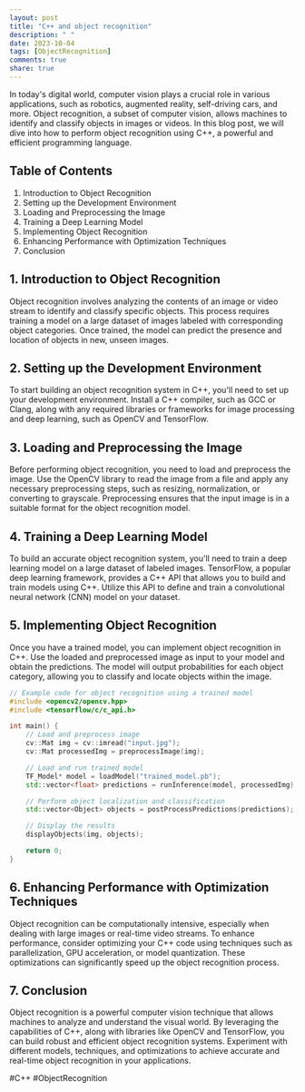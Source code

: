 ```yaml
---
layout: post
title: "C++ and object recognition"
description: " "
date: 2023-10-04
tags: [ObjectRecognition]
comments: true
share: true
---
```


In today's digital world, computer vision plays a crucial role in various applications, such as robotics, augmented reality, self-driving cars, and more. Object recognition, a subset of computer vision, allows machines to identify and classify objects in images or videos. In this blog post, we will dive into how to perform object recognition using C++, a powerful and efficient programming language.

## Table of Contents
1. Introduction to Object Recognition
2. Setting up the Development Environment
3. Loading and Preprocessing the Image
4. Training a Deep Learning Model
5. Implementing Object Recognition
6. Enhancing Performance with Optimization Techniques
7. Conclusion

## 1. Introduction to Object Recognition
Object recognition involves analyzing the contents of an image or video stream to identify and classify specific objects. This process requires training a model on a large dataset of images labeled with corresponding object categories. Once trained, the model can predict the presence and location of objects in new, unseen images.

## 2. Setting up the Development Environment
To start building an object recognition system in C++, you'll need to set up your development environment. Install a C++ compiler, such as GCC or Clang, along with any required libraries or frameworks for image processing and deep learning, such as OpenCV and TensorFlow.

## 3. Loading and Preprocessing the Image
Before performing object recognition, you need to load and preprocess the image. Use the OpenCV library to read the image from a file and apply any necessary preprocessing steps, such as resizing, normalization, or converting to grayscale. Preprocessing ensures that the input image is in a suitable format for the object recognition model.

## 4. Training a Deep Learning Model
To build an accurate object recognition system, you'll need to train a deep learning model on a large dataset of labeled images. TensorFlow, a popular deep learning framework, provides a C++ API that allows you to build and train models using C++. Utilize this API to define and train a convolutional neural network (CNN) model on your dataset.

## 5. Implementing Object Recognition
Once you have a trained model, you can implement object recognition in C++. Use the loaded and preprocessed image as input to your model and obtain the predictions. The model will output probabilities for each object category, allowing you to classify and locate objects within the image.

```cpp
// Example code for object recognition using a trained model
#include <opencv2/opencv.hpp>
#include <tensorflow/c/c_api.h>

int main() {
    // Load and preprocess image
    cv::Mat img = cv::imread("input.jpg");
    cv::Mat processedImg = preprocessImage(img);

    // Load and run trained model
    TF_Model* model = loadModel("trained_model.pb");
    std::vector<float> predictions = runInference(model, processedImg);

    // Perform object localization and classification
    std::vector<Object> objects = postProcessPredictions(predictions);

    // Display the results
    displayObjects(img, objects);

    return 0;
}
```

## 6. Enhancing Performance with Optimization Techniques
Object recognition can be computationally intensive, especially when dealing with large images or real-time video streams. To enhance performance, consider optimizing your C++ code using techniques such as parallelization, GPU acceleration, or model quantization. These optimizations can significantly speed up the object recognition process.

## 7. Conclusion
Object recognition is a powerful computer vision technique that allows machines to analyze and understand the visual world. By leveraging the capabilities of C++, along with libraries like OpenCV and TensorFlow, you can build robust and efficient object recognition systems. Experiment with different models, techniques, and optimizations to achieve accurate and real-time object recognition in your applications.

#C++ #ObjectRecognition
